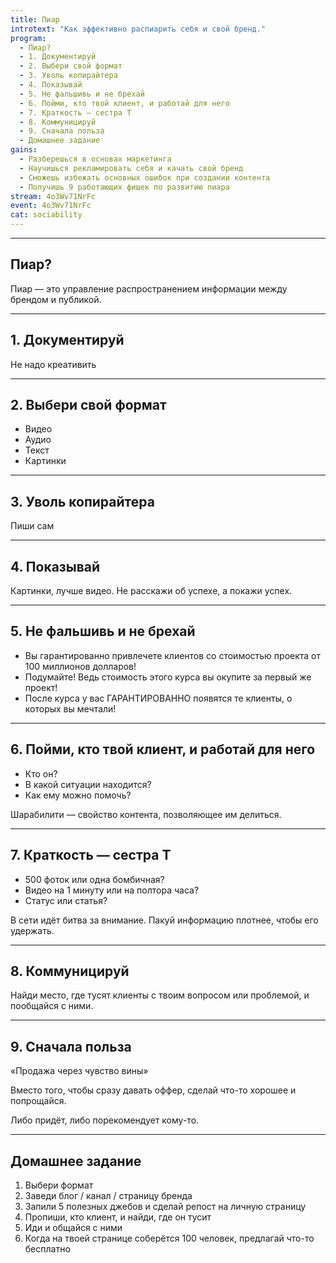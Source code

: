 ```yaml
---
title: Пиар
introtext: "Как эффективно распиарить себя и свой бренд."
program:
  - Пиар?
  - 1. Документируй
  - 2. Выбери свой формат
  - 3. Уволь копирайтера
  - 4. Показывай
  - 5. Не фальшивь и не брехай
  - 6. Пойми, кто твой клиент, и работай для него
  - 7. Краткость — сестра Т
  - 8. Коммуницируй
  - 9. Сначала польза
  - Домашнее задание
gains:
  - Разберешься в основах маркетинга 
  - Научишься рекламировать себя и качать свой бренд 
  - Сможешь избежать основных ошибок при создании контента 
  - Получишь 9 работающих фишек по развитию пиара 
stream: 4o3Wv71NrFc
event: 4o3Wv71NrFc
cat: sociability
---
```


----

## Пиар?

Пиар — это управление распространением информации между брендом и публикой.

----

## 1. Документируй

Не надо креативить

----

## 2. Выбери свой формат

- Видео
- Аудио
- Текст
- Картинки

----

## 3. Уволь копирайтера

Пиши сам

----

## 4. Показывай

Картинки, лучше видео. Не расскажи об успехе, а покажи успех.

----

## 5. Не фальшивь и не брехай

- Вы гарантированно привлечете клиентов со стоимостью проекта от 100 миллионов долларов!
- Подумайте! Ведь стоимость этого курса вы окупите за первый же проект!
- После курса у вас ГАРАНТИРОВАННО появятся те клиенты, о которых вы мечтали!

----

## 6. Пойми, кто твой клиент, и работай для него

- Кто он?
- В какой ситуации находится?
- Как ему можно помочь?

Шарабилити — свойство контента, позволяющее им делиться.

----

## 7. Краткость — сестра Т

- 500 фоток или одна бомбичная?
- Видео на 1 минуту или на полтора часа?
- Статус или статья?

В сети идёт битва за внимание. Пакуй информацию плотнее, чтобы его удержать.

----

## 8. Коммуницируй

Найди место, где тусят клиенты с твоим вопросом или проблемой, и пообщайся с ними.

----

## 9. Сначала польза

«Продажа через чувство вины»

Вместо того, чтобы сразу давать оффер, сделай что-то хорошее и попрощайся.

Либо придёт, либо порекомендует кому-то.

----

## Домашнее задание

1. Выбери формат
2. Заведи блог / канал / страницу бренда
3. Запили 5 полезных джебов и сделай репост на личную страницу
4. Пропиши, кто клиент, и найди, где он тусит
5. Иди и общайся с ними
6. Когда на твоей странице соберётся 100 человек, предлагай что-то бесплатно
